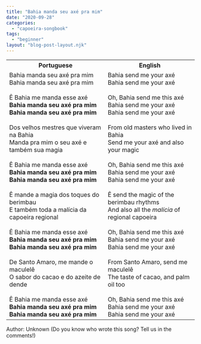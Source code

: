 ```yaml
---
title: "Bahia manda seu axé pra mim"
date: "2020-09-28"
categories: 
  - "capoeira-songbook"
tags: 
  - "beginner"
layout: "blog-post-layout.njk"
---
```


<table class="capoeira-table">
    <tr class="header-row">
        <th>Portuguese</th>
        <th>English</th>
    </tr>
    <tr>
        <td>Bahia manda seu axé pra mim<br>Bahia manda seu axé pra mim<br><br>Ê Bahia me manda esse axé<br><strong>Bahia manda seu axé pra mim<br>Bahia manda seu axé pra mim</strong><br><br>Dos velhos mestres que viveram na Bahia<br>Manda pra mim o seu axé e também sua magia<br><br>Ê Bahia me manda esse axé<br><strong>Bahia manda seu axé pra mim<br>Bahia manda seu axé pra mim</strong><br><br>Ê mande a magia dos toques do berimbau<br>E também toda a malícia da capoeira regional<br><br>Ê Bahia me manda esse axé<br><strong>Bahia manda seu axé pra mim<br>Bahia manda seu axé pra mim</strong><br><br>De Santo Amaro, me mande o maculelê<br>O sabor do cacao e do azeite de dende<br><br>Ê Bahia me manda esse axé<br><strong>Bahia manda seu axé pra mim<br>Bahia manda seu axé pra mim</strong></td>
        <td>Bahia send me your axé<br>Bahia send me your axé<br><br>Oh, Bahia send me this axé<br>Bahia send me your axé<br>Bahia send me your axé<br><br>From old masters who lived in Bahia<br>Send me your axé and also your magic<br><br>Oh, Bahia send me this axé<br>Bahia send me your axé<br>Bahia send me your axé<br><br>Ê send the magic of the berimbau rhythms<br>And also all the <em>malícia</em> of regional capoeira<br><br>Oh, Bahia send me this axé<br>Bahia send me your axé<br>Bahia send me your axé<br><br>From Santo Amaro, send me maculelê<br>The taste of cacao, and palm oil too<br><br>Oh, Bahia send me this axé<br>Bahia send me your axé<br>Bahia send me your axé</td>
    </tr>
</table>

<figcaption>
Author: Unknown (Do you know who wrote this song? Tell us in the comments!)
</figcaption>